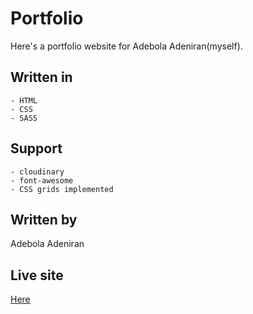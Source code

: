 # Portfolio

Here's a portfolio website for Adebola Adeniran(myself).

## Written in

    - HTML
    - CSS
    - SASS

## Support

    - cloudinary
    - font-awesome
    - CSS grids implemented

## Written by

Adebola Adeniran

## Live site

[Here](https://onedebos.github.io/my-portfolio/)
